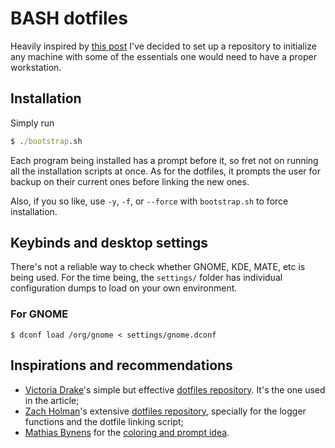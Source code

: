# BASH dotfiles

Heavily inspired by [this post](https://victoria.dev/blog/how-to-set-up-a-fresh-ubuntu-desktop-using-only-dotfiles-and-bash-scripts/)
I've decided to set up a repository to initialize any machine with some of the
essentials one would need to have a proper workstation.

## Installation

Simply run

```cmd
$ ./bootstrap.sh
```

Each program being installed has a prompt before it, so fret not on running
all the installation scripts at once. As for the dotfiles, it prompts the
user for backup on their current ones before linking the new ones.

Also, if you so like, use `-y`, `-f`, or `--force` with `bootstrap.sh` to force
installation.

## Keybinds and desktop settings

There's not a reliable way to check whether GNOME, KDE, MATE, etc is being
used. For the time being, the `settings/` folder has individual configuration
dumps to load on your own environment.

### For GNOME

    $ dconf load /org/gnome < settings/gnome.dconf

## Inspirations and recommendations

- [Victoria Drake](https://github.com/victoriadrake)'s simple but effective
  [dotfiles repository](https://github.com/victoriadrake/dotfiles). It's the
  one used in the article;
- [Zach Holman](https://github.com/holman/dotfiles)'s extensive
  [dotfiles repository](https://github.com/holman/dotfiles), specially for the
  logger functions and the dotfile linking script;
- [Mathias Bynens](https://github.com/mathiasbynens) for the
  [coloring and prompt idea](https://github.com/mathiasbynens/dotfiles/blob/main/.bash_prompt).
